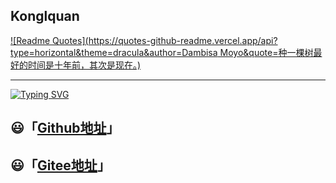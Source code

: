 ## Konglquan

[![Readme Quotes](https://quotes-github-readme.vercel.app/api?type=horizontal&theme=dracula&author=Dambisa Moyo&quote=种一棵树最好的时间是十年前，其次是现在。)](https://github.com/konglquan/blog)

---

[![Typing SVG](https://readme-typing-svg.demolab.com?font=Roboto&weight=500&size=50&duration=3000&pause=1000&color=3C61A7&center=true&vCenter=true&multiline=true&random=false&width=1300&height=150&lines=Hello+Hello;I'm+Konglquan+%2C+Welcome+to+my+blog)](https://git.io/typing-svg)









## 😃「[Github地址](https://github.com/konglquan/blog)」

## 😃「[Gitee地址](https://gitee.com/konglquan/blog)」
